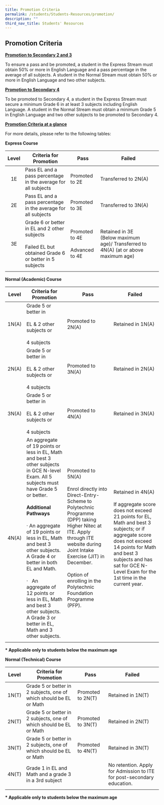 ```yaml
---
title: Promotion Criteria
permalink: /students/Students-Resources/promotion/
description: ""
third_nav_title: Students' Resources
---
```

## Promotion Criteria

<u>**Promotion to Secondary 2 and 3**</u>

To ensure a pass and be promoted, a student in the Express Stream must obtain 50% or more in English Language and a pass percentage in the average of all subjects. A student in the Normal Stream must obtain 50% or more in English Language and two other subjects.

<u>**Promotion to Secondary 4**</u>

To be promoted to Secondary 4, a student in the Express Stream must secure a minimum Grade 6 in at least 3 subjects including English Language. A student in the Normal Stream must obtain a minimum Grade 5 in English Language and two other subjects to be promoted to Secondary 4.

<u>**Promotion Criteria at a glance**</u>

For more details, please refer to the following tables:

**Express Course**

| **Level** | **Criteria for Promotion** | **Pass** | **Failed** |
|:---:|---|---|---|
| 1E | Pass EL and a pass percentage in the average for all subjects | Promoted to 2E | Transferred to 2N(A) |
| 2E | Pass EL and a pass percentage in the average for all subjects | Promoted to 3E | Transferred to 3N(A) |
| 3E | Grade 6 or better in EL and 2 other subjects<br><br>Failed EL but obtained Grade 6 or better in 5 subjects | Promoted to 4E<br><br>Advanced to 4E | Retained in 3E<br>(Below maximum age)/ Transferred to 4N(A) (at or above maximum age) |
|  |  |  |  |

**Normal (Academic) Course**

| **Level** | **Criteria for Promotion** | **Pass** | **Failed** |
|:---:|---|---|---|
| 1N(A) | Grade 5 or better in<br><br>EL & 2 other subjects or<br><br>4 subjects | Promoted to 2N(A) | Retained in 1N(A) |
| 2N(A) | Grade 5 or better in<br><br>EL & 2 other subjects or<br><br>4 subjects | Promoted to 3N(A) | Retained in 2N(A) |
| 3N(A) | Grade 5 or better in<br><bR>EL & 2 other subjects or<br><br>4 subjects | Promoted to 4N(A) | Retained in 3N(A) |
| 4N(A) | An aggregate of 19 points or less in EL, Math and best 3 other subjects in GCE N-level Exam. All 5 subjects must have Grade 5 or better.<br><br>**Additional Pathways**<br><br>·  An aggregate of 19 points or less in EL, Math and best 3 other subjects. A Grade 4 or better in both EL and Math.<br><br>·   An aggregate of 12 points or less in EL, Math and best 3 other subjects. A Grade 3 or better in EL, Math and 3 other subjects. | Promoted to 5N(A)<br><br>Enrol directly into Direct-Entry-Scheme to Polytechnic Programme (DPP) taking Higher Nitec at ITE. Apply through ITE website during Joint Intake Exercise (JIT) in December.<br><br>Option of enrolling in the Polytechnic Foundation Programme (PFP). | Retained in 4N(A)<br><br>If aggregate score does not exceed 21 points for EL, Math and best 3 subjects; or if aggregate score does not exceed 14 points for Math and best 3 subjects and has sat for GCE N-Level Exam for the 1st time in the current year. |
|  |  |  |  |

**\* Applicable only to students below the maximum age**

**Normal (Technical) Course**

| **Level** | **Criteria for Promotion** | **Pass** | **Failed** |
|:---:|---|---|---|
| 1N(T) | Grade 5 or better in 2 subjects, one of which should be EL or Math | Promoted to 2N(T) | Retained in 1N(T) |
| 2N(T) | Grade 5 or better in 2 subjects, one of which should be EL or Math | Promoted to 3N(T) | Retained in 2N(T) |
| 3N(T) | Grade 5 or better in 2 subjects, one of which should be EL or Math | Promoted to 4N(T) | Retained in 3N(T) |
| 4N(T) | Grade 1 in EL and Math and a grade 3 in a 3rd subject |  | No retention. Apply for Admission to ITE for post-secondary education. |
|  |  |  |  |

**\* Applicable only to students below the maximum age**